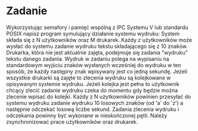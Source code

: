 # Zadanie
Wykorzystując semafory i pamięć wspólną z IPC Systemu V lub standardu POSIX napisz program symulujący działanie systemu
wydruku:
System składa się z N użytkowników oraz M drukarek. Każdy z użytkowników może wysłać do systemu zadanie wydruku tekstu
składającego się z 10 znaków. Drukarka, która nie jest aktualnie zajęta, podejmuje się zadania "wydruku" tekstu danego zadania. Wydruk
w zadaniu polega na wypisaniu na standardowym wyjściu znaków wysłanych wcześniej do wydruku w ten sposób, że każdy następny
znak wpisywany jest co jedną sekundę. Jeżeli wszystkie drukarki są zajęte to zlecenia wydruku są kolejkowane w opisywanym systemie
wydruku. Jeżeli kolejka jest pełna to użytkownik chcący zlecić zadanie wydruku czeka do momentu gdy będzie można zlecenie wpisać do
kolejki.
Każdy z N użytkowników powinien przesyłać do systemu wydruku zadanie wydruku 10 losowych znaków (od 'a' do 'z') a następnie
odczekać losową liczbe sekund. Zadania zlecenia wydruku i odczekania powinny być wykonane w nieskończonej pętli.
Należy zsynchronizować prace użytkowników oraz drukarek.
